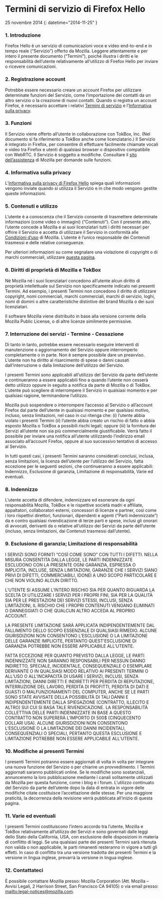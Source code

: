 # Termini di servizio di Firefox Hello

25 novembre 2014
{: datetime="2014-11-25" }

### 1. Introduzione

Firefox Hello è un servizio di comunicazioni voce e video end-to-end e in tempo reale (“Servizio”) offerto da Mozilla. Leggere attentamente e per intero il presente documento (“Termini”), poiché illustra i diritti e le responsabilità dell’utente relativamente all’utilizzo di Firefox Hello per inviare o ricevere comunicazioni.

### 2. Registrazione account

Potrebbe essere necessario creare un account Firefox per utilizzare determinate funzioni del Servizio, come l’importazione dei contatti da un altro servizio o la creazione di nuovi contatti. Quando si registra un account Firefox, è necessario accettare i relativi [Termini di servizio](https://www.mozilla.org/about/legal/terms/services) e l’[Informativa sulla privacy](https://www.mozilla.org/privacy/firefox-cloud).

### 3. Funzioni

Il Servizio viene offerto all’utente in collaborazione con TokBox, Inc. (Nel documento si fa riferimento a TokBox anche come licenziatario.) Il Servizio è integrato in Firefox, per consentire di effettuare facilmente chiamate vocali e video tra Firefox e utenti di qualsiasi browser o dispositivo compatibile con WebRTC. Il Servizio è soggetto a modifiche. Consultare il [sito dell’assistenza](https://support.mozilla.org/products/firefox) di Mozilla per domande sulle funzioni.

### 4. Informativa sulla privacy

L’[Informativa sulla privacy di Firefox Hello](https://www.mozilla.org/privacy/) spiega quali informazioni vengono inviate quando si utilizza il Servizio e in che modo vengono gestite queste informazioni.

### 5. Contenuti e utilizzo

L’utente è a conoscenza che il Servizio consente di trasmettere determinate informazioni (come video o immagini) (“Contenuti”). Con il presente atto, l’utente concede a Mozilla e ai suoi licenziatari tutti i diritti necessari per offrire il Servizio e accetta di utilizzare il Servizio in conformità alle [Condizioni d’uso](https://www.mozilla.org/about/legal/acceptable-use) di Mozilla. L’utente è l’unico responsabile dei Contenuti trasmessi e delle relative conseguenze.

Per ulteriori informazioni su come segnalare una violazione di copyright o di marchi commerciali, utilizzare [questa pagina](https://www.mozilla.org/about/legal/report-abuse/).

### 6. Diritti di proprietà di Mozilla e TokBox

Né Mozilla né i suoi licenziatari concedono all’utente alcun diritto di proprietà intellettuale sul Servizio non specificamente indicato nei presenti Termini. Ad esempio, i presenti Termini non concedono il diritto di utilizzare copyright, nomi commerciali, marchi commerciali, marchi di servizio, loghi, nomi di domini o altre caratteristiche distintive del brand Mozilla o dei suoi licenziatari.

Il software Mozilla viene distribuito in base alla versione corrente della Mozilla Public License, o di altre licenze similmente permissive.

### 7. Interruzione dei servizi - Termine - Cessazione

Di tanto in tanto, potrebbe essere necessario eseguire interventi di manutenzione o aggiornamento del Servizio oppure interromperlo completamente o in parte. Non è sempre possibile dare un preavviso. L’utente non ha diritto al risarcimento di spese o danni causati dall’interruzione o dalla limitazione dell’utilizzo del Servizio.

I presenti Termini sono applicabili all’utilizzo del Servizio da parte dell’utente e continueranno a essere applicabili fino a quando l’utente non cesserà detto utilizzo oppure in seguito a notifica da parte di Mozilla o di TokBox. L’utente può scegliere di interrompere il Servizio in qualsiasi momento e per qualsiasi ragione, terminandone l’utilizzo.

Mozilla può sospendere o interrompere l’accesso al Servizio o all’account Firefox dal parte dell’utente in qualsiasi momento e per qualsiasi motivo, incluso, senza limitazioni, nel caso in cui ritenga che: (i) l’utente abbia violato i presenti Termini (ii) l’utente abbia creato un rischio di fatto o abbia esposto Mozilla o TokBox a possibili rischi legali; oppure (iii) la fornitura dei Servizi all’utente non sia più commercialmente giustificabile. Verrà fatto il possibile per inviare una notifica all’utente utilizzando l’indirizzo email associato all’account Firefox, oppure al suo successivo tentativo di accesso al Servizio.

In tutti questi casi, i presenti Termini saranno considerati conclusi, inclusa, senza limitazioni, la licenza dell’utente per l’utilizzo del Servizio, fatta eccezione per le seguenti sezioni, che continueranno a essere applicabili: Indennizzo, Esclusione di garanzia, Limitazione di responsabilità, Varie ed eventuali.

### 8. Indennizzo

L’utente accetta di difendere, indennizzare ed esonerare da ogni responsabilità Mozilla, TokBox e le rispettive società madri e affiliate, appaltatori, collaboratori esterni, concessori di licenze e partner, così come i loro rispettivi direttori, funzionari, dipendenti e agenti (“Parti indennizzate”) da e contro qualsiasi rivendicazione di terze parti e spese, inclusi gli onorari di avvocati, derivanti da o relative all’utilizzo dei Servizi da parte dell’utente (incluso, senza limitazioni, dai Contenuti trasmessi dall’utente).

### 9. Esclusione di garanzia; Limitazione di responsabilità

I SERVIZI SONO FORNITI “COSÌ COME SONO” CON TUTTI I DIFETTI. NELLA MISURA CONSENTITA DALLA LEGGE, LE PARTI INDENNIZZATE ESCLUDONO CON LA PRESENTE OGNI GARANZIA, ESPRESSA O IMPLICITA, INCLUSE, SENZA LIMITAZIONI, GARANZIE CHE I SERVIZI SIANO PRIVI DI DIFETTI, COMMERCIABILI, IDONEI A UNO SCOPO PARTICOLARE E CHE NON VIOLINO ALCUN DIRITTO.

L’UTENTE SI ASSUME L’INTERO RISCHIO SIA PER QUANTO RIGUARDA LA SCELTA DI UTILIZZARE I SERVIZI PER I PROPRI FINI, SIA PER LA QUALITÀ SIA PER LE PRESTAZIONI DEI SERVIZI STESSI, INCLUSI, SENZA LIMITAZIONI, IL RISCHIO CHE I PROPRI CONTENUTI VENGANO ELIMINATI O DANNEGGIATI O CHE QUALCUN ALTRO ACCEDA AL PROPRIO ACCOUNT.

LA PRESENTE LIMITAZIONE SARÀ APPLICATA INDIPENDENTEMENTE DAL FALLIMENTO DELLO SCOPO ESSENZIALE DI QUALSIASI RIMEDIO. ALCUNE GIURISDIZIONI NON CONSENTONO L’ESCLUSIONE O LA LIMITAZIONE DELLE GARANZIE IMPLICITE, PERTANTO QUEST’ESCLUSIONE DI GARANZIA POTREBBE NON ESSERE APPLICABILE ALL’UTENTE.

FATTA ECCEZIONE PER QUANTO PREVISTO DALLA LEGGE, LE PARTI INDENNIZZATE NON SARANNO RESPONSABILI PER NESSUN DANNO INDIRETTO, SPECIALE, INCIDENTALE, CONSEQUENZIALE O ESEMPLARE DERIVANTE O IN QUALSIASI MODO RELATIVO AI PRESENTI TERMINI O ALL’USO O ALL’INCAPACITÀ DI USARE I SERVIZI, INCLUSI, SENZA LIMITAZIONI, DANNI DIRETTI E INDIRETTI PER PERDITA DI REPUTAZIONE, INTERRUZIONE DEL LAVORO, PERDITA DI PROFITTI, PERDITA DI DATI E GUASTI O MALFUNZIONAMENTI DEL COMPUTER, ANCHE SE LE PARTI SONO STATE AVVISATE DELLA POSSIBILITÀ DI TALI DANNI E INDIPENDENTEMENTE DALLA SPIEGAZIONE (CONTRATTO, ILLECITO E ALTRO) SUI CUI SI BASA TALE RIVENDICAZIONE. LA RESPONSABILITÀ COLLETTIVA DELLE PARTI INDENNIZZATE IN BASE A QUESTO CONTRATTO NON SUPERERÀ L’IMPORTO DI 500$ (CINQUECENTO DOLLARI USA). ALCUNE GIURISDIZIONI NON CONSENTONO L’ESCLUSIONE O LA LIMITAZIONE DEI DANNI INCIDENTALI, CONSEQUENZIALI O SPECIALI, PERTANTO QUESTA ESCLUSIONE E LIMITAZIONE POTREBBE NON ESSERE APPLICABILE ALL’UTENTE.

### 10. Modifiche ai presenti Termini

I presenti Termini potranno essere aggiornati di volta in volta per integrare una nuova funzione del Servizio o per chiarire un provvedimento. I Termini aggiornati saranno pubblicati online. Se le modifiche sono sostanziali, annunceremo la loro pubblicazione mediante i canali solitamente utilizzati da Mozilla per questa funzione, come i blog e i forum. L’utilizzo continuato del Servizio da parte dell’utente dopo la data di entrata in vigore delle modifiche citate costituisce l’accettazione delle stesse. Per una maggiore praticità, la decorrenza della revisione verrà pubblicata all’inizio di questa pagina.

### 11. Varie ed eventuali

I presenti Termini costituiscono l’intero accordo tra l’utente, Mozilla e TokBox relativamente all’utilizzo dei Servizi e sono governati dalle leggi dello Stato della California, USA, con esclusione delle disposizioni in materia di conflitto di leggi. Se una qualsiasi parte dei presenti Termini sarà ritenuta non valida o non applicabile, le parti rimanenti resteranno in vigore a tutti gli effetti. In caso di conflitto tra una versione tradotta dei presenti Termini e la versione in lingua inglese, prevarrà la versione in lingua inglese.

### 12. Contattateci

È possibile contattare Mozilla presso: Mozilla Corporation (Att. Mozilla – Avvisi Legali, 2 Harrison Street, San Francisco CA 94105) o via email presso: <mailto:legal-notices@mozilla.com>.

